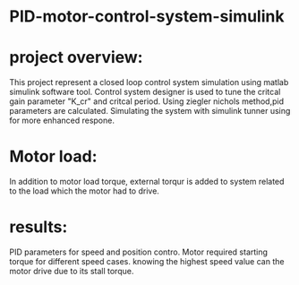 # PID-motor-control-system-simulink

# project overview:
This project represent a closed loop control system simulation using matlab simulink software tool. Control system designer is used to tune the critcal gain parameter "K_cr" and critcal period. Using ziegler nichols method,pid parameters are calculated. Simulating the system with simulink tunner using for more enhanced respone.

# Motor load:
In addition to motor load torque, external torqur is added to system related to the load which the motor had to drive.
# results:
PID parameters for speed and position contro.
Motor required starting torque for different speed cases. knowing the highest speed value can the motor drive due to its stall torque.


